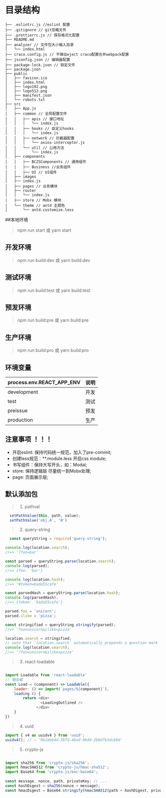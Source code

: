 # 目录结构
```
├── .eslintrc.js //eslint 配置
├── .gitignore // git忽略文件
├── .prettierrc.js // 保存格式化配置
├── README.md
├── analyzer // 文件包大小输入目录
│   └── index.html
├── craco.config.js // 不弹出eject craco配置合并webpack配置
├── jsconfig.json // 编辑器配置
├── package-lock.json // 锁定文件
├── package.json 
├── public
│   ├── favicon.ico
│   ├── index.html
│   ├── logo192.png
│   ├── logo512.png
│   ├── manifest.json
│   └── robots.txt
├── src
│   ├── App.js 
│   ├── common // 全局配置文件
│   │   ├── apis // 接口地址
│   │   │   └── index.js
│   │   ├── hooks // 自定义hooks
│   │   │   └── index.js
│   │   ├── network // 拦截器配置
│   │   │   └── axios-interceptor.js
│   │   └── util // 公用方法
│   │       └── index.js    
│   ├── components 
│   │   ├── BCZSComponents // 通用组件
│   │   ├── Business //业务组件
│   │   ├── UI // UI组件
│   ├── images
│   ├── index.js
│   ├── pages // 业务模块
│   ├── router
│   │   └── index.js
│   ├── store // Mobx 模块
│   └── theme // antd 主题色
│       └── antd.customize.less

```

##本地环境
> npm run start 或 yarn start
  
## 开发环境
> npm run build:dev 或 yarn build:dev
  
## 测试环境
> npm run build:test 或 yarn build:test

## 预发环境
> npm run build:pre 或 yarn build:pre

## 生产环境
> npm run build:pro 或 yarn build:pro

## 环境变量
process.env.REACT_APP_ENV | 说明
---|---
development | 开发
test | 测试
preissue | 预发
production | 生产

## 注意事项 ！！！
- 开启eslint: 保持代码统一规范，加入了pre-commit;
- 创建less规范：**.module.less 开启css module;
- 书写组件：保持大写开头，如：Modal;
- store: 保持逻辑层 尽量统一到Mobx处理;
- page: 页面展示层;


## 默认添加包
> 1. pathval 
```javascript
  setPathValue(this, path, value);
  setPathValue('obj.A', 'B')
```

> 2. query-string
```javascript
  const queryString = require('query-string');

console.log(location.search);
//=> '?foo=bar'

const parsed = queryString.parse(location.search);
console.log(parsed);
//=> {foo: 'bar'}

console.log(location.hash);
//=> '#token=bada55cafe'

const parsedHash = queryString.parse(location.hash);
console.log(parsedHash);
//=> {token: 'bada55cafe'}

parsed.foo = 'unicorn';
parsed.ilike = 'pizza';

const stringified = queryString.stringify(parsed);
//=> 'foo=unicorn&ilike=pizza'

location.search = stringified;
// note that `location.search` automatically prepends a question mark
console.log(location.search);
//=> '?foo=unicorn&ilike=pizza'
```

> 3. react-loadable
```javascript

import Loadable from 'react-loadable'
// 懒加载
const Load = (component) => Loadable({
	loader: () => import(`pages/${component}`),
	loading () {
		return <div>
			    <LoadingOutlined />
		      </div>
	}
})
```
> 4. uuid
```javascript
import { v4 as uuidv4 } from 'uuid';
uuidv4(); // ⇨ '9b1deb4d-3b7d-4bad-9bdd-2b0d7b3dcb6d'
```

> 5. crypto-js
```javascript

import sha256 from 'crypto-js/sha256';
import hmacSHA512 from 'crypto-js/hmac-sha512';
import Base64 from 'crypto-js/enc-base64';
 
const message, nonce, path, privateKey; // ...
const hashDigest = sha256(nonce + message);
const hmacDigest = Base64.stringify(hmacSHA512(path + hashDigest, privateKey));
```